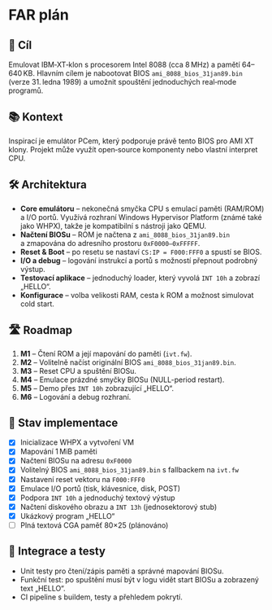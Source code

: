 # FAR plán

## 🎯 Cíl
Emulovat IBM‑XT‑klon s procesorem Intel 8088 (cca 8 MHz) a pamětí 64–640 KB. Hlavním cílem je nabootovat BIOS `ami_8088_bios_31jan89.bin` (verze 31. ledna 1989) a umožnit spouštění jednoduchých real‑mode programů.

## 📚 Kontext
Inspirací je emulátor PCem, který podporuje právě tento BIOS pro AMI XT klony. Projekt může využít open‑source komponenty nebo vlastní interpret CPU.

## 🛠 Architektura
- **Core emulátoru** – nekonečná smyčka CPU s emulací paměti (RAM/ROM) a I/O portů. Využívá rozhraní Windows Hypervisor Platform (známé také jako WHPX), takže je kompatibilní s nástroji jako QEMU.
- **Načtení BIOSu** – ROM je načtena z `ami_8088_bios_31jan89.bin` a zmapována do adresního prostoru `0xF0000–0xFFFFF`.
- **Reset & Boot** – po resetu se nastaví `CS:IP = F000:FFF0` a spustí se BIOS.
- **I/O a debug** – logování instrukcí a portů s možností přepnout podrobný výstup.
- **Testovací aplikace** – jednoduchý loader, který vyvolá `INT 10h` a zobrazí „HELLO“.
- **Konfigurace** – volba velikosti RAM, cesta k ROM a možnost simulovat cold start.

## 🛣️ Roadmap
1. **M1** – Čtení ROM a její mapování do paměti (`ivt.fw`).
2. **M2** – Volitelně načíst originální BIOS `ami_8088_bios_31jan89.bin`.
3. **M3** – Reset CPU a spuštění BIOSu.
4. **M4** – Emulace prázdné smyčky BIOSu (NULL-period restart).
5. **M5** – Demo přes `INT 10h` zobrazující „HELLO“.
6. **M6** – Logování a debug rozhraní.

## 🔄 Stav implementace
- [x] Inicializace WHPX a vytvoření VM
- [x] Mapování 1 MiB paměti
- [x] Načtení BIOSu na adresu `0xF0000`
- [x] Volitelný BIOS `ami_8088_bios_31jan89.bin` s fallbackem na `ivt.fw`
- [x] Nastavení reset vektoru na `F000:FFF0`
- [x] Emulace I/O portů (tisk, klávesnice, disk, POST)
- [x] Podpora `INT 10h` a jednoduchý textový výstup
- [x] Načtení diskového obrazu a `INT 13h` (jednosektorový stub)
- [x] Ukázkový program „HELLO“
- [ ] Plná textová CGA paměť 80×25 (plánováno)

## 🧪 Integrace a testy
- Unit testy pro čtení/zápis paměti a správné mapování BIOSu.
- Funkční test: po spuštění musí být v logu vidět start BIOSu a zobrazený text „HELLO“.
- CI pipeline s buildem, testy a přehledem pokrytí.
